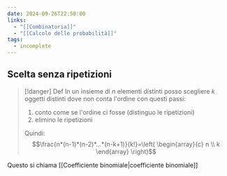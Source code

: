 ```yaml
---
date: 2024-09-26T22:50:00
links:
  - "[[Combinatoria]]"
  - "[[Calcolo delle probabilità]]"
tags:
  - incomplete
---
```

## Scelta senza ripetizioni

> [!danger] Def
> In un insieme di $n$ elementi distinti posso scegliere $k$ oggetti distinti dove non conta l'ordine con questi passi:
> 1) conto come se l'ordine ci fosse (distinguo le ripetizioni)
> 2) elimino le ripetizioni
> 
> Quindi:
> $$\frac{n*(n-1)*(n-2)*...*(n-k+1)}{k!}=\left( \begin{array}{c} n \\ k \end{array} \right)$$

Questo si chiama [[Coefficiente binomiale|coefficiente binomiale]]